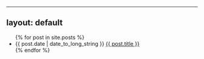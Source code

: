 
---
layout: default
---


<ul>
  {% for post in site.posts %}
    <li>
      {{ post.date | date_to_long_string }} <a href="{{ post.url }}">{{ post.title }}</a>
    </li>
  {% endfor %}
</ul>


<br><br>
